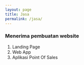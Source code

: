 ```yaml
---
layout: page
title: Jasa
permalink: /jasa/
---
```


### Menerima pembuatan website

1. Landing Page
2. Web App
3. Aplikasi Point Of Sales
